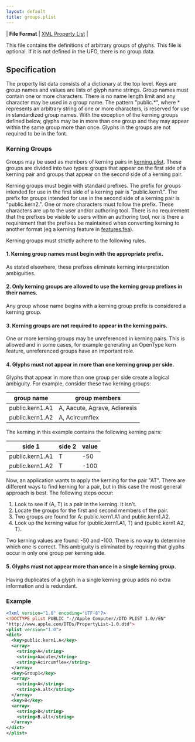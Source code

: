 ```yaml
---
layout: default
title: groups.plist
---
```


| **File Format** | [XML Property List](http://www.apple.com/DTDs/PropertyList-1.0.dtd) |

This file contains the definitions of arbitrary groups of glyphs. This file is optional. If it is not defined in the UFO, there is no group data.

## Specification


The property list data consists of a dictionary at the top level. Keys are group names and values are lists of glyph name strings. Group names must contain one or more characters. There is no name length limit and any character may be used in a group name. The pattern "public.\*", where \* represents an arbitrary string of one or more characters, is reserved for use in standardized group names. With the exception of the kerning groups defined below, glyphs may be in more than one group and they may appear within the same group more than once. Glyphs in the groups are not required to be in the font.

### Kerning Groups

Groups may be used as members of kerning pairs in [kerning.plist]. These groups are divided into two types: groups that appear on the first side of a kerning pair and groups that appear on the second side of a kerning pair.

Kerning groups must begin with standard prefixes. The prefix for groups intended for use in the first side of a kerning pair is "public.kern1.". The prefix for groups intended for use in the second side of a kerning pair is "public.kern2.". One or more characters must follow the prefix. These characters are up to the user and/or authoring tool. There is no requirement that the prefixes be visible to users within an authoring tool, nor is there a requirement that the prefixes be maintained when converting kerning to another format (eg a kerning feature in [features.fea]).

Kerning groups must strictly adhere to the following rules.

#### 1. Kerning group names must begin with the appropriate prefix.

As stated elsewhere, these prefixes eliminate kerning interpretation ambiguities.

#### 2. Only kerning groups are allowed to use the kerning group prefixes in their names.

Any group whose name begins with a kerning group prefix is considered a kerning group.

#### 3. Kerning groups are not required to appear in the kerning pairs.

One or more kerning groups may be unreferenced in kerning pairs. This is allowed and in some cases, for example generating an OpenType kern feature, unreferenced groups have an important role.

#### 4. Glyphs must not appear in more than one kerning group per side.

Glyphs that appear in more than one group per side create a logical ambiguity. For example, consider these two kerning groups:

| group name      | group members                |
|-----------------|------------------------------|
| public.kern1.A1 | A, Aacute, Agrave, Adieresis |
| public.kern1.A2 | A, Acircumflex               |

The kerning in this example contains the following kerning pairs:

| side 1          | side 2 | value |
|-----------------|--------|-------|
| public.kern1.A1 | T      | -50   |
| public.kern1.A2 | T      | -100  |

Now, an application wants to apply the kerning for the pair "AT". There are different ways to find kerning for a pair, but in this case the most general approach is best. The following steps occur:

1. Look to see if (A, T) is a pair in the kerning. It isn't.
2. Locate the groups for the first and second members of the pair.
3. Two groups are found for A: public.kern1.A1 and public.kern1.A2.
4. Look up the kerning value for (public.kern1.A1, T) and (public.kern1.A2, T).

Two kerning values are found: -50 and -100. There is no way to determine which one is correct. This ambiguity is eliminated by requiring that glyphs occur in only one group per kerning side.

#### 5. Glyphs must not appear more than once in a single kerning group.
Having duplicates of a glyph in a single kerning group adds no extra information and is redundant.

### Example

```xml
<?xml version="1.0" encoding="UTF-8"?>
<!DOCTYPE plist PUBLIC "-//Apple Computer//DTD PLIST 1.0//EN"
"http://www.apple.com/DTDs/PropertyList-1.0.dtd">
<plist version="1.0">
<dict>
  <key>public.kern1.A</key>
  <array>
    <string>A</string>
    <string>Aacute</string>
    <string>Acircumflex</string>
  </array>
  <key>Group1</key>
  <array>
    <string>A</string>
    <string>A.alt</string>
  </array>
  <key>B</key>
  <array>
    <string>B</string>
    <string>B.alt</string>
  </array>
</dict>
</plist>

```

  [XML Property List]: ../conventions.html#xml-property-lists
  [kerning.plist]: ../kerning.plist
  [features.fea]: ../features.fea
